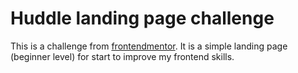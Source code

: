 # Huddle landing page challenge
This is a challenge from [frontendmentor](frontendmentor.io). It is a simple landing page (beginner level) for start to improve my frontend skills.